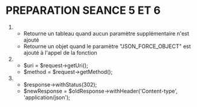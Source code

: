 # PREPARATION SEANCE 5 ET 6 

1) - Retourne un tableau quand aucun paramètre supplémentaire n'est ajouté
   - Retourne un objet quand le paramètre "JSON_FORCE_OBJECT" est ajouté à l'appel de la fonction

2) - $uri = $request->getUri();
   - $method = $request->getMethod();
   
3) - $response->withStatus(302);
   - $newResponse = $oldResponse->withHeader('Content-type', 'application/json');
